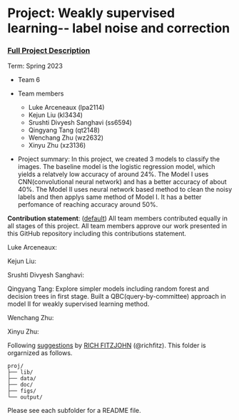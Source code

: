 # Project: Weakly supervised learning-- label noise and correction


### [Full Project Description](doc/project3_desc.md)

Term: Spring 2023

+ Team 6
+ Team members
	+ Luke Arceneaux (lpa2114)
	+ Kejun Liu (kl3434)
	+ Srushti Divyesh Sanghavi (ss6594)
	+ Qingyang Tang (qt2148)
	+ Wenchang Zhu (wz2632)
	+ Xinyu Zhu (xz3136)

+ Project summary: In this project, we created 3 models to classify the images. The baseline model is the logistic regression model, which yields a relatvely low accuracy of around 24%. The Model I uses CNN(convolutional neural network) and has a better accuracy of about 40%. The Model II uses neural network based method to clean the noisy labels and then applys same method of Model I. It has a better perfomance of reaching accuracy around 50%.
	

**Contribution statement**: ([default](doc/a_note_on_contributions.md)) All team members contributed equally in all stages of this project. All team members approve our work presented in this GitHub repository including this contributions statement. 

Luke Arceneaux:



Kejun Liu:



Srushti Divyesh Sanghavi:



Qingyang Tang: Explore simpler models including random forest and decision trees in first stage. Built a QBC(query-by-committee) approach in model II for weakly supervised learning method.



Wenchang Zhu:



Xinyu Zhu:



Following [suggestions](http://nicercode.github.io/blog/2013-04-05-projects/) by [RICH FITZJOHN](http://nicercode.github.io/about/#Team) (@richfitz). This folder is orgarnized as follows.

```
proj/
├── lib/
├── data/
├── doc/
├── figs/
└── output/
```

Please see each subfolder for a README file.
